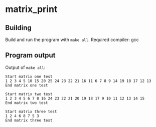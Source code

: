 # matrix_print

## Building
Build and run the program with `make all`. Required compiler: gcc

## Program output
Output of `make all`:
```
Start matrix one test
1 2 3 4 5 10 15 20 25 24 23 22 21 16 11 6 7 8 9 14 19 18 17 12 13 
End matrix one test

Start matrix two test
1 2 3 4 5 6 7 8 16 24 23 22 21 20 19 18 17 9 10 11 12 13 14 15 
End matrix two test

Start matrix three test
1 2 4 6 8 7 5 3 
End matrix three test
```
